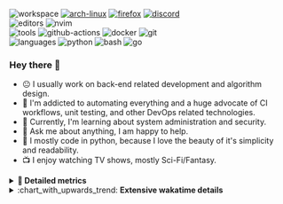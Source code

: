 ![workspace](https://img.shields.io/static/v1?label=&message=workspace:&color=555&style=flat-square)
[![arch-linux](https://img.shields.io/static/v1?logo=arch-linux&label=&message=Arch%20Linux&color=111&logoColor=AAA&style=flat-square)](https://archlinux.org)
[![firefox](https://img.shields.io/static/v1?logo=firefox-browser&label=&message=Firefox&color=111&logoColor=AAA&style=flat-square)](https://mozilla.org/en-US/firefox/)
[![discord](https://img.shields.io/static/v1?logo=discord&label=&message=Discord&color=111&logoColor=AAA&style=flat-square)](https://discord.gg/B8rf3xxgbJ)
<br>
![editors](https://img.shields.io/static/v1?label=&message=editors:&color=555&style=flat-square)
![nvim](https://img.shields.io/static/v1?logo=neovim&label=&message=NeoVim&color=111&logoColor=AAA&style=flat-square)
<br>
![tools](https://img.shields.io/static/v1?label=&message=tools:&color=555&style=flat-square)
![github-actions](https://img.shields.io/static/v1?logo=github-actions&label=&message=github%20actions&color=111&logoColor=AAA&style=flat-square)
![docker](https://img.shields.io/static/v1?logo=docker&label=&message=docker&color=111&logoColor=AAA&style=flat-square)
![git](https://img.shields.io/static/v1?logo=git&label=&message=git&color=111&logoColor=AAA&style=flat-square)
<br>
![languages](https://img.shields.io/static/v1?label=&message=languages:&color=555&style=flat-square)
![python](https://img.shields.io/static/v1?logo=python&label=&message=python&color=111&logoColor=AAA&style=flat-square&link=)
![bash](https://img.shields.io/static/v1?logo=gnu-bash&label=&message=bash&color=111&logoColor=AAA&style=flat-square)
![go](https://img.shields.io/static/v1?logo=rust&label=&message=rust&color=111&logoColor=AAA&style=flat-square)

<!-- Load profile visitor count, but don't display it, keep it as a private stat, no need to show off (888)-->
[](https://visitor-badge.glitch.me/badge?page_id=ItsDrike.ItsDrike)

### Hey there 👋

- :neutral_face: I usually work on back-end related development and algorithm design.
- :man: I'm addicted to automating everything and a huge advocate of CI workflows, unit testing, and other DevOps related technologies.
- :seedling: Currently, I'm learning about system administration and security.
- :speech_balloon: Ask me about anything, I am happy to help.
- :snake: I mostly code in python, because I love the beauty of it's simplicity and readability.
- :tv: I enjoy watching TV shows, mostly Sci-Fi/Fantasy.

<details>
 <summary> <b>📌 Detailed metrics</b></summary>
 
 <table>
  <tr>
    <th>🙋 Profile Details</th>
    <th>🧮 Repositories traffic</th>
  </tr>
  <tr>
   <td>
     <img alt="" width="400" src="https://github.com/ItsDrike/ItsDrike/blob/master/metrics/profile.svg">
   </td>
   <td>
     <img alt="" width="400" src="https://github.com/ItsDrike/ItsDrike/blob/master/metrics/repositories.svg">
   </td>
  </tr>
  <tr>
    <th>📅 Isometric commit calendar</th>
    <th>🈷️ Most used languages</th>
  </tr>
  <tr>
    <td align="center">
      <img alt="" width="400" src="https://github.com/ItsDrike/ItsDrike/blob/master/metrics/isocalendar.svg">
    </td>
    <td>
      <img alt="" width="400" src="https://github.com/ItsDrike/ItsDrike/blob/master/metrics/languages.svg">
    </td>
  </tr>
  <tr>
   <th>♐ Code snippet of the day</th>
   <th>🌟 Recently starred repositories</th>
  </tr>
  <tr>
   <td align="center">
    <img alt="" width="400" src="https://github.com/ItsDrike/ItsDrike/blob/master/metrics/code_snippet.svg">
   </td>
   <td align="center">
    <img alt="" width="400" src="https://github.com/ItsDrike/ItsDrike/blob/master/metrics/starred_repos.svg">
   </td>
  </tr>
  <tr>
    <th>💡 Coding habits</th>
    <th>⏰ WakaTime plugin</th>
  </tr>
  <tr>
   <td align="center">
    <img alt="" width="400" src="https://github.com/ItsDrike/ItsDrike/blob/master/metrics/habits.svg">
   </td>
   <td align="center">
     <img alt="" width="400" src="https://github.com/ItsDrike/ItsDrike/blob/master/metrics/wakatime.svg">
   </td>
  </tr>
 </table>
</details>

<details>
 <summary>:chart_with_upwards_trend: <b>Extensive wakatime details</b></summary>
 
<!--START_SECTION:waka-->
![Code Time](http://img.shields.io/badge/Code%20Time-3%2C510%20hrs%2050%20mins-blue)

**I'm a Night 🦉** 

```text
🌞 Morning                1294 commits        ██░░░░░░░░░░░░░░░░░░░░░░░   09.91 % 
🌆 Daytime                3790 commits        ███████░░░░░░░░░░░░░░░░░░   29.03 % 
🌃 Evening                4831 commits        █████████░░░░░░░░░░░░░░░░   37.00 % 
🌙 Night                  3140 commits        ██████░░░░░░░░░░░░░░░░░░░   24.05 % 
```
📅 **I'm Most Productive on Monday** 

```text
Monday                   2346 commits        ████░░░░░░░░░░░░░░░░░░░░░   17.97 % 
Tuesday                  2050 commits        ████░░░░░░░░░░░░░░░░░░░░░   15.70 % 
Wednesday                1855 commits        ████░░░░░░░░░░░░░░░░░░░░░   14.21 % 
Thursday                 1671 commits        ███░░░░░░░░░░░░░░░░░░░░░░   12.80 % 
Friday                   1385 commits        ███░░░░░░░░░░░░░░░░░░░░░░   10.61 % 
Saturday                 1559 commits        ███░░░░░░░░░░░░░░░░░░░░░░   11.94 % 
Sunday                   2189 commits        ████░░░░░░░░░░░░░░░░░░░░░   16.77 % 
```


📊 **This Week I Spent My Time On** 

```text
💬 Programming Languages: 
Python                   9 hrs 49 mins       ██████████░░░░░░░░░░░░░░░   39.56 % 
Rust                     3 hrs 53 mins       ████░░░░░░░░░░░░░░░░░░░░░   15.70 % 
reStructuredText         2 hrs 47 mins       ███░░░░░░░░░░░░░░░░░░░░░░   11.26 % 
Lua                      2 hrs 47 mins       ███░░░░░░░░░░░░░░░░░░░░░░   11.24 % 
Git                      1 hr 4 mins         █░░░░░░░░░░░░░░░░░░░░░░░░   04.31 % 

🔥 Editors: 
Neovim                   24 hrs 49 mins      █████████████████████████   100.00 % 

💻 Operating System: 
Linux                    24 hrs 49 mins      █████████████████████████   100.00 % 
```

**I Mostly Code in Python** 

```text
Python                   51 repos            ███████████████████░░░░░░   75.00 % 
C++                      4 repos             █░░░░░░░░░░░░░░░░░░░░░░░░   05.88 % 
Lua                      3 repos             █░░░░░░░░░░░░░░░░░░░░░░░░   04.41 % 
PHP                      1 repo              ░░░░░░░░░░░░░░░░░░░░░░░░░   01.47 % 
C#                       1 repo              ░░░░░░░░░░░░░░░░░░░░░░░░░   01.47 % 
```




 Last Updated on 01/07/2023 02:05:50 UTC
<!--END_SECTION:waka-->

</details>
